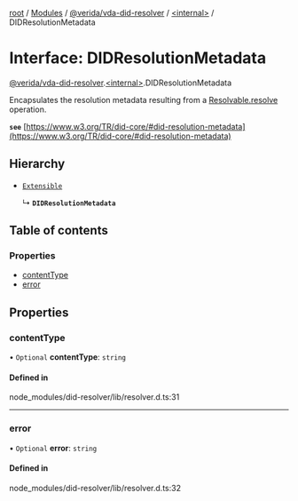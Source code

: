 [root](../README.md) / [Modules](../modules.md) / [@verida/vda-did-resolver](../modules/verida_vda_did_resolver.md) / [<internal\>](../modules/verida_vda_did_resolver._internal_.md) / DIDResolutionMetadata

# Interface: DIDResolutionMetadata

[@verida/vda-did-resolver](../modules/verida_vda_did_resolver.md).[<internal\>](../modules/verida_vda_did_resolver._internal_.md).DIDResolutionMetadata

Encapsulates the resolution metadata resulting from a [Resolvable.resolve](verida_vda_did_resolver._internal_.Resolvable.md#resolve) operation.

**`see`** [https://www.w3.org/TR/did-core/#did-resolution-metadata](https://www.w3.org/TR/did-core/#did-resolution-metadata)

## Hierarchy

- [`Extensible`](../modules/verida_vda_did_resolver._internal_.md#extensible)

  ↳ **`DIDResolutionMetadata`**

## Table of contents

### Properties

- [contentType](verida_vda_did_resolver._internal_.DIDResolutionMetadata.md#contenttype)
- [error](verida_vda_did_resolver._internal_.DIDResolutionMetadata.md#error)

## Properties

### contentType

• `Optional` **contentType**: `string`

#### Defined in

node_modules/did-resolver/lib/resolver.d.ts:31

___

### error

• `Optional` **error**: `string`

#### Defined in

node_modules/did-resolver/lib/resolver.d.ts:32
